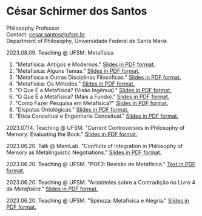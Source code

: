 # César Schirmer dos Santos   
Philosophy Professor   
Contact: cesar.santos@ufsm.br    
Department of Philosophy, Universidade Federal de Santa Maria   

2023.08.09. Teaching @ UFSM. Metafísica
1. "Metafísica: Antigos e Modernos." [Slides in PDF format.](https://github.com/c3s4nt0s/c3s4nt0s.github.com/blob/main/%5B1_3%5D%20Metafísica_%20Antigos%20e%20Modernos%202023-01-19.pdf) 
2. "Metafísica: Alguns Temas." [Slides in PDF format.](https://github.com/c3s4nt0s/c3s4nt0s.github.com/blob/main/%5B2_3%5D%20Metafísica_%20Alguns%20Temas%202023-01-19.pdf)
3. "Metafísica e Outras Disciplinas Filosóficas." [Slides in PDF format.](https://github.com/c3s4nt0s/c3s4nt0s.github.com/blob/main/%5B3_3%5D%20Metafísica%20e%20Outras%20Disciplinas%20Filosóficas%202023-01-19.pdf)
4. "Metafísica: Os Métodos." [Slides in PDF format.](https://github.com/c3s4nt0s/c3s4nt0s.github.com/blob/main/%5B4_4%5D%20Metafísica_%20os%20Métodos%202023-01-18.pptx.pdf)
5. "O Que É a Metafísica? (Visão Ingênua)." [Slides in PDF format.](https://github.com/c3s4nt0s/c3s4nt0s.github.com/blob/main/O%20Que%20É%20a%20Metafísica%3F%20(naif).pdf)
6. "O Que É a Metafísica? (Mais a Fundo)." [Slides in PDF format.](https://github.com/c3s4nt0s/c3s4nt0s.github.com/blob/main/O%20que%20é%20a%20metafísica%3F%20%5BPOF2%202019-2022%5D-2.pdf)
7. "Como Fazer Pesquisa em Metafísica?" [Slides in PDF format.](https://github.com/c3s4nt0s/c3s4nt0s.github.com/blob/main/Como%20fazer%20pesquisa%20em%20metafísica-.pdf)
8. "Disputas Ontológicas." [Slides in PDF format.](https://github.com/c3s4nt0s/c3s4nt0s.github.com/blob/main/Disputas%20ontológicas.pptx.pdf)
9. "Ética Conceitual e Engenharia Conceitual." [Slides in PDF format.](https://github.com/c3s4nt0s/c3s4nt0s.github.com/blob/main/Ética%20Conceitual%20e%20Engenharia%20Conceitual.pptx.pdf)

2023.07.14. Teaching @ UFSM. "Current Controversies in Philosophy of Memory: Evaluating the Book." [Slides in PDF format.](https://github.com/c3s4nt0s/c3s4nt0s.github.com/blob/main/Evaluating%20the%20book%20Current%20Controversies%20in%20Philosophy%20of%20Memory_compressed.pdf)

2023.06.20. Talk @ MemLab. "Conflicts of Integration in Philosophy of Memory as Metalinguistic Negotiations." [Slides in PDF format.](https://github.com/c3s4nt0s/c3s4nt0s.github.com/blob/main/Conflicts%20of%20Integration%20in%20Philosophy%20of%20Memory%20as%20Metalinguistic%20Negotiations%20(MemLab%202023.06.20).pdf)  

2023.06.20. Teaching @ UFSM. "POF2: Revisão de Metafísica." [Text in PDF format.](https://github.com/c3s4nt0s/c3s4nt0s.github.com/blob/main/POF2-2023.06.20%E2%80%9322%20revisa%CC%83o%20de%20metafi%CC%81sica.pdf)  

2023.06.20. Teaching @ UFSM. "Aristóteles sobre a Contradição no Livro 4 da *Metafísica*." [Slides in PDF format.](https://github.com/c3s4nt0s/c3s4nt0s.github.com/blob/main/Aristo%CC%81teles%20sobre%20a%20contradic%CC%A7a%CC%83o%20%20Lendo%20o%20Livro%204%20da%20Metafi%CC%81sica%20POF2%202023.06.20.pdf)   

2023.06.20. Teaching @ UFSM. "Spinoza: Metafísica e Alegria." [Slides in PDF format.](https://github.com/c3s4nt0s/c3s4nt0s.github.com/blob/main/Spinoza%2C%20Metafi%CC%81sica%2C%20e%20Alegria%20POF2%202023.06.20.pdf)   
